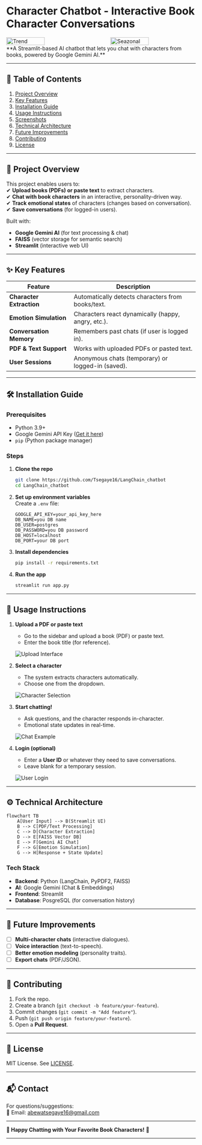 # **Character Chatbot - Interactive Book Character Conversations**

<div style="display: flex; justify-content: space-between;">
  <img src="images/photo_2025-03-26_15-41-17.jpg" alt="Trend" width="45%" />
  <img src="images/photo_2025-03-26_15-41-43.jpg" alt="Seazonal" width="45%" />

</div>
**A Streamlit-based AI chatbot that lets you chat with characters from books, powered by Google Gemini AI.**

---

## **📌 Table of Contents**

1. [Project Overview](#-project-overview)
2. [Key Features](#-key-features)
3. [Installation Guide](#-installation-guide)
4. [Usage Instructions](#-usage-instructions)
5. [Screenshots](#-screenshots)
6. [Technical Architecture](#-technical-architecture)
7. [Future Improvements](#-future-improvements)
8. [Contributing](#-contributing)
9. [License](#-license)

---

## **🌟 Project Overview**

This project enables users to:  
✔ **Upload books (PDFs) or paste text** to extract characters.  
✔ **Chat with book characters** in an interactive, personality-driven way.  
✔ **Track emotional states** of characters (changes based on conversation).  
✔ **Save conversations** (for logged-in users).

Built with:

- **Google Gemini AI** (for text processing & chat)
- **FAISS** (vector storage for semantic search)
- **Streamlit** (interactive web UI)

---

## **✨ Key Features**

| Feature                  | Description                                        |
| ------------------------ | -------------------------------------------------- |
| **Character Extraction** | Automatically detects characters from books/text.  |
| **Emotion Simulation**   | Characters react dynamically (happy, angry, etc.). |
| **Conversation Memory**  | Remembers past chats (if user is logged in).       |
| **PDF & Text Support**   | Works with uploaded PDFs or pasted text.           |
| **User Sessions**        | Anonymous chats (temporary) or logged-in (saved).  |

---

## **🛠 Installation Guide**

### **Prerequisites**

- Python 3.9+
- Google Gemini API Key ([Get it here](https://ai.google.dev/))
- `pip` (Python package manager)

### **Steps**

1. **Clone the repo**

   ```bash
   git clone https://github.com/Tsegaye16/LangChain_chatbot
   cd LangChain_chatbot
   ```

2. **Set up environment variables**  
   Create a `.env` file:

   ```env
   GOOGLE_API_KEY=your_api_key_here
   DB_NAME=you DB name
   DB_USER=postgres
   DB_PASSWORD=you DB password
   DB_HOST=localhost
   DB_PORT=your DB port
   ```

3. **Install dependencies**

   ```bash
   pip install -r requirements.txt
   ```

4. **Run the app**
   ```bash
   streamlit run app.py
   ```

---

## **🚀 Usage Instructions**

1. **Upload a PDF or paste text**

   - Go to the sidebar and upload a book (PDF) or paste text.
   - Enter the book title (for reference).

   ![Upload Interface](images/upload.jpg)

2. **Select a character**

   - The system extracts characters automatically.
   - Choose one from the dropdown.

   ![Character Selection](images/character.jpg)

3. **Start chatting!**

   - Ask questions, and the character responds in-character.
   - Emotional state updates in real-time.

   ![Chat Example](images/start_chatting.jpg)

4. **Login (optional)**

   - Enter a **User ID** or whatever they need to save conversations.
   - Leave blank for a temporary session.

   ![User Login](images/login.jpg)

---

## **⚙ Technical Architecture**

```mermaid
flowchart TB
    A[User Input] --> B(Streamlit UI)
    B --> C[PDF/Text Processing]
    C --> D[Character Extraction]
    D --> E[FAISS Vector DB]
    E --> F[Gemini AI Chat]
    F --> G[Emotion Simulation]
    G --> H[Response + State Update]
```

### **Tech Stack**

- **Backend**: Python (LangChain, PyPDF2, FAISS)
- **AI**: Google Gemini (Chat & Embeddings)
- **Frontend**: Streamlit
- **Database**: PosgreSQL (for conversation history)

---

## **🔮 Future Improvements**

- [ ] **Multi-character chats** (interactive dialogues).
- [ ] **Voice interaction** (text-to-speech).
- [ ] **Better emotion modeling** (personality traits).
- [ ] **Export chats** (PDF/JSON).

---

## **🤝 Contributing**

1. Fork the repo.
2. Create a branch (`git checkout -b feature/your-feature`).
3. Commit changes (`git commit -m "Add feature"`).
4. Push (`git push origin feature/your-feature`).
5. Open a **Pull Request**.

---

## **📜 License**

MIT License. See [LICENSE](LICENSE).

---

## **📬 Contact**

For questions/suggestions:  
📧 Email: abewatsegaye16@gmail.com

---

**🎉 Happy Chatting with Your Favorite Book Characters!** 🚀

---
